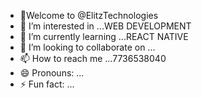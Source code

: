 - 👋Welcome to @ElitzTechnologies
- 👀 I’m interested in ...WEB DEVELOPMENT
- 🌱 I’m currently learning ...REACT NATIVE
- 💞️ I’m looking to collaborate on ...
- 📫 How to reach me ...7736538040
- 😄 Pronouns: ...
- ⚡ Fun fact: ...

<!---
ElitzTechnologies/ElitzTechnologies is a ✨ special ✨ repository because its `README.md` (this file) appears on your GitHub profile.
You can click the Preview link to take a look at your changes.
--->
